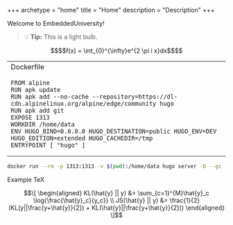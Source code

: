 +++
archetype = "home"
title = "Home"
description = "Description"
+++


Welcome to EmbeddedUniversity!

> :bulb: **Tip:** This is a light bulb.

```math { align="left" }
$$f(x) = \int_{0}^{\infty}e^{2 \pi i x}dx$$
```
<table>
<tr>
<td> Dockerfile </td>
</tr>
<tr>
<td>

```docker
FROM alpine
RUN apk update
RUN apk add --no-cache --repository=https://dl-cdn.alpinelinux.org/alpine/edge/community hugo
RUN apk add git
EXPOSE 1313
WORKDIR /home/data
ENV HUGO_BIND=0.0.0.0 HUGO_DESTINATION=public HUGO_ENV=DEV HUGO_EDITION=extended HUGO_CACHEDIR=/tmp
ENTRYPOINT [ "hugo" ]
```

</td>
</tr>
</table>

```bash
docker run --rm -p 1313:1313 -v $(pwd):/home/data hugo server -D --gc --bind=0.0.0.0
```

Example TeX
```math { align="left" }
\[
\begin{aligned}
KL(\hat{y} || y) &= \sum_{c=1}^{M}\hat{y}_c \log{\frac{\hat{y}_c}{y_c}} \\
JS(\hat{y} || y) &= \frac{1}{2}(KL(y||\frac{y+\hat{y}}{2}) + KL(\hat{y}||\frac{y+\hat{y}}{2}))
\end{aligned}
\]
```
